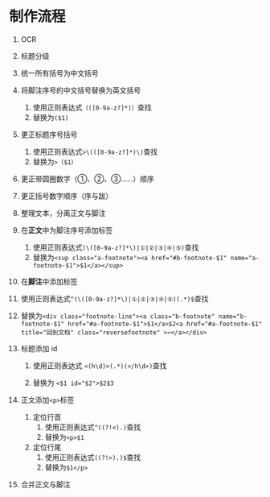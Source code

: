 # 制作流程

1. OCR
2. 标题分级
3. 统一所有括号为中文括号
4. 将脚注序号的中文括号替换为英文括号
   1. 使用正则表达式`（([0-9a-z?]*)）`查找
   2. 替换为`($1)`
5. 更正标题序号括号
   1. 使用正则表达式`>\(([0-9a-z?]*)\)`查找
   2. 替换为`>（$1）`
6. 更正带圆圈数字（①、②、③……）顺序
7. 更正括号数字顺序（序与跋）
8. 整理文本，分离正文与脚注
9. 在**正文**中为脚注序号添加标签
   1. 使用正则表达式`(\([0-9a-z?]*\)|①|②|③|④|⑤)`查找
   2. 替换为`<sup class="a-footnote"><a href="#b-footnote-$1" name="a-footnote-$1">$1</a></sup>`
10. 在**脚注**中添加标签
   1. 使用正则表达式`^(\([0-9a-z?]*\)|①|②|③|④|⑤)(.*)$`查找
   2. 替换为`<div class="footnote-line"><a class="b-footnote" name="b-footnote-$1" href="#a-footnote-$1">$1</a>$2<a href="#a-footnote-$1" title="回到文档" class="reversefootnote" >↩</a></div>`

11. 标题添加 id

    1. 使用正则表达式 `<(h\d)>(.*)(</h\d>)`查找

    2. 替换为 `<$1 id="$2">$2$3`

12. 正文添加`<p>`标签

    1. 定位行首
       1. 使用正则表达式`^((?!<).)`查找
       2. 替换为`<p>$1`
    2. 定位行尾
       1. 使用正则表达式`((?!>).)$`查找
       2. 替换为`$1</p>`
13. 合并正文与脚注
